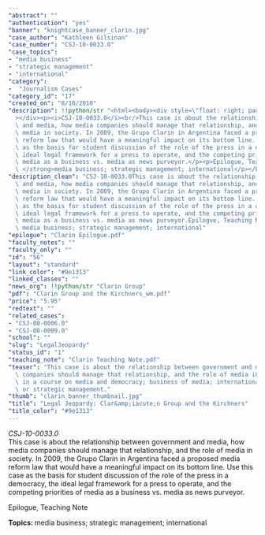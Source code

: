 ```yaml
---
"abstract": ""
"authentication": "yes"
"banner": "knightcase_banner_clarin.jpg"
"case_author": "Kathleen Gilsinan"
"case_number": "CSJ-10-0033.0"
"case_topics":
- "media business"
- "strategic management"
- "international"
"category": 
-  "Journalism Cases"
"category_id": "17"
"created_on": "8/10/2010"
"description": !!python/str "<html><body><div style=\"float: right; padding: 10px;\"\
  ></div><p><i>CSJ-10-0033.0</i><br/>This case is about the relationship between government\
  \ and media, how media companies should manage that relationship, and the role of\
  \ media in society. In 2009, the Grupo Clarín in Argentina faced a proposed media\
  \ reform law that would have a meaningful impact on its bottom line. Use this case\
  \ as the basis for student discussion of the role of the press in a democracy, the\
  \ ideal legal framework for a press to operate, and the competing priorities of\
  \ media as a business vs. media as news purveyor.</p><p>Epilogue, Teaching Note</p><p><strong>Topics:\
  \ </strong>media business; strategic management; international</p></body></html>"
"description_clean": "CSJ-10-0033.0This case is about the relationship between government\
  \ and media, how media companies should manage that relationship, and the role of\
  \ media in society. In 2009, the Grupo Clarín in Argentina faced a proposed media\
  \ reform law that would have a meaningful impact on its bottom line. Use this case\
  \ as the basis for student discussion of the role of the press in a democracy, the\
  \ ideal legal framework for a press to operate, and the competing priorities of\
  \ media as a business vs. media as news purveyor.Epilogue, Teaching NoteTopics:\
  \ media business; strategic management; international"
"epilogue": "Clarin Epilogue.pdf"
"faculty_notes": ""
"faculty_only": ""
"id": "56"
"layout": "standard"
"link_color": "#9e1313"
"linked_classes": ""
"news_org": !!python/str "Clarín Group"
"pdf": "Clarin Group and the Kirchners_wm.pdf"
"price": "5.95"
"redtext": ""
"related_cases":
- "CSJ-08-0006.0"
- "CSJ-08-0009.0"
"school": ""
"slug": "LegalJeopardy"
"status_id": "1"
"teaching_note": "Clarin Teaching Note.pdf"
"teaser": "This case is about the relationship between government and media, how media\
  \ companies should manage that relationship, and the role of media in society. Use\
  \ in a course on media and democracy; business of media; international journalism;\
  \ or strategic management."
"thumb": "clarin_banner_thumbnail.jpg"
"title": "Legal Jeopardy: Clar&amp;iacute;n Group and the Kirchners"
"title_color": "#9e1313"
---
```

<html><body><div style="float: right; padding: 10px;"></div><p><i>CSJ-10-0033.0</i><br/>This case is about the relationship between government and media, how media companies should manage that relationship, and the role of media in society. In 2009, the Grupo Clarín in Argentina faced a proposed media reform law that would have a meaningful impact on its bottom line. Use this case as the basis for student discussion of the role of the press in a democracy, the ideal legal framework for a press to operate, and the competing priorities of media as a business vs. media as news purveyor.</p><p>Epilogue, Teaching Note</p><p><strong>Topics: </strong>media business; strategic management; international</p></body></html>
